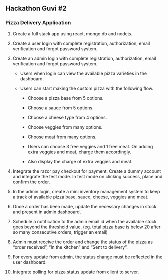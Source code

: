 ## Hackathon Guvi #2

### Pizza Delivery Application

1. Create a full stack app using react, mongo db and nodejs.

1. Create a user login with complete registration, authorization, email verification and forgot password system. 

1. Create an admin login with complete registration, authorization, email verification and forgot password system. 

    - Users when login can view the available pizza varieties in the dashboard.

    - Users can start making the custom pizza with the following flow.

        - Choose a pizza base from 5 options.

        - Choose a sauce from 5 options.

        - Choose a cheese type from 4 options.

        - Choose veggies from many options.

        - Choose meat from many options.

        - Users can choose 3 free veggies and 1 free meat. On adding extra veggies and meat, charge them accordingly.

        - Also display the charge of extra veggies and meat.

1. Integrate the razor pay checkout for payment. Create a dummy account and integrate the test mode. In test mode on clicking success, place and confirm the order.

1. In the admin login, create a mini inventory management system to keep a track of available pizza base, sauce, cheese, veggies and meat. 

1. Once a order has been made, update the necessary changes in stock and present in admin dashboard. 

1. Schedule a notification to the admin email id when the available stock goes beyond the threshold value. (eg. total pizza base is below 20 after so many consecutive orders, trigger an email)

1. Admin must receive the order and change the status of the pizza as “order received”, “In the kitchen” and “Sent to delivery”.

1. For every update from admin, the status change must be reflected in the user dashboard.

1. Integrate polling for pizza status update from client to server. 

